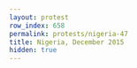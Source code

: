 ```yaml
---
layout: protest
row_index: 658
permalink: protests/nigeria-47
title: Nigeria, December 2015
hidden: true
---
```

